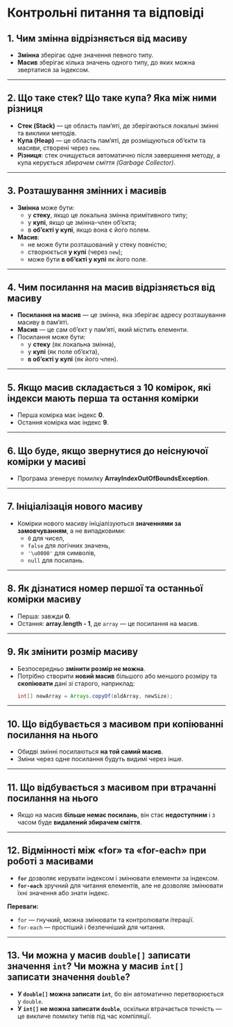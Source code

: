 # Контрольні питання та відповіді

## 1. Чим змінна відрізняється від масиву
- **Змінна** зберігає одне значення певного типу.  
- **Масив** зберігає кілька значень одного типу, до яких можна звертатися за індексом.

---

## 2. Що таке стек? Що таке купа? Яка між ними різниця
- **Стек (Stack)** — це область пам’яті, де зберігаються локальні змінні та виклики методів.  
- **Купа (Heap)** — це область пам’яті, де розміщуються об’єкти та масиви, створені через `new`.  
- **Різниця**: стек очищується автоматично після завершення методу, а купа керується *збирачем сміття (Garbage Collector)*.

---

## 3. Розташування змінних і масивів
- **Змінна** може бути:
  - у **стеку**, якщо це локальна змінна примітивного типу;  
  - у **купі**, якщо це змінна-член об’єкта;  
  - в **об’єкті у купі**, якщо вона є його полем.  
- **Масив**:
  - не може бути розташований у стеку повністю;  
  - створюється **у купі** (через `new`);  
  - може бути **в об’єкті у купі** як його поле.

---

## 4. Чим посилання на масив відрізняється від масиву
- **Посилання на масив** — це змінна, яка зберігає адресу розташування масиву в пам’яті.  
- **Масив** — це сам об’єкт у пам’яті, який містить елементи.  
- Посилання може бути:
  - у **стеку** (як локальна змінна),  
  - у **купі** (як поле об’єкта),  
  - **в об’єкті у купі** (як його член).

---

## 5. Якщо масив складається з 10 комірок, які індекси мають перша та остання комірки
- Перша комірка має індекс **0**.  
- Остання комірка має індекс **9**.

---

## 6. Що буде, якщо звернутися до неіснуючої комірки у масиві
- Програма згенерує помилку **ArrayIndexOutOfBoundsException**.

---

## 7. Ініціалізація нового масиву
- Комірки нового масиву ініціалізуються **значеннями за замовчуванням**, а не випадковими:
  - `0` для чисел,  
  - `false` для логічних значень,  
  - `'\u0000'` для символів,  
  - `null` для посилань.

---

## 8. Як дізнатися номер першої та останньої комірки масиву
- Перша: завжди **0**.  
- Остання: **array.length - 1**, де `array` — це посилання на масив.

---

## 9. Як змінити розмір масиву
- Безпосередньо **змінити розмір не можна**.  
- Потрібно створити **новий масив** більшого або меншого розміру та **скопіювати** дані зі старого, наприклад:
  ```java
  int[] newArray = Arrays.copyOf(oldArray, newSize);
  ```

---

## 10. Що відбувається з масивом при копіюванні посилання на нього
- Обидві змінні посилаються **на той самий масив**.  
- Зміни через одне посилання будуть видимі через інше.

---

## 11. Що відбувається з масивом при втрачанні посилання на нього
- Якщо на масив **більше немає посилань**, він стає **недоступним** і з часом буде **видалений збирачем сміття**.

---

## 12. Відмінності між «for» та «for-each» при роботі з масивами
- **`for`** дозволяє керувати індексом і змінювати елементи за індексом.  
- **`for-each`** зручний для читання елементів, але не дозволяє змінювати їхні значення або знати індекс.  

**Переваги:**
- `for` — гнучкий, можна змінювати та контролювати ітерації.  
- `for-each` — простіший і безпечніший для читання.  

---

## 13. Чи можна у масив `double[]` записати значення `int`? Чи можна у масив `int[]` записати значення `double`?
- **У `double[]` можна записати `int`**, бо він автоматично перетворюється у `double`.  
- **У `int[]` не можна записати `double`**, оскільки втрачається точність — це викличе помилку типів під час компіляції.
